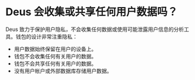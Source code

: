 # Deus 会收集或共享任何用户数据吗？

Deus 致力于保护用户隐私，不会收集任何数据或使用可能泄露用户信息的分析工具。钱包的设计非常注重隐私：

- 用户数据始终保留在用户的设备上。
- 钱包不会收集任何有关用户的数据。
- 钱包不会共享任何有关用户的数据。
- 没有用户帐户或外部数据库存储用户数据。